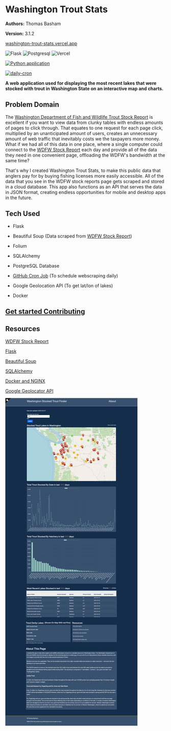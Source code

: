 # Washington Trout Stats

**Authors:** Thomas Basham

**Version:** 3.1.2

[washington-trout-stats.vercel.app](https://washington-trout-stats.vercel.app)

![Flask](https://img.shields.io/badge/Flask-23daaf?style=for-the-badge&logo=flask&logoColor=white)
![Postgresql](https://img.shields.io/badge/PostgreSQL-316192?style=for-the-badge&logo=postgresql&logoColor=white)
![Vercel](https://img.shields.io/badge/Vercel-000?style=for-the-badge&logo=Vercel&logoColor=white)

[![Python application](https://github.com/Thomas-Basham/washington-trout-stats/actions/workflows/python-app.yml/badge.svg)](https://github.com/Thomas-Basham/washington-trout-stats/actions/workflows/python-app.yml)

[![daily-cron](https://github.com/Thomas-Basham/washington-trout-stats/actions/workflows/cron.yaml/badge.svg)](https://github.com/Thomas-Basham/washington-trout-stats/actions/workflows/cron.yaml)

**A web application used for displaying the most recent lakes that were stocked with trout in Washington State on an interactive map and charts.**

## Problem Domain

The [Washington Department of Fish and Wildlife Trout Stock Report](https://wdfw.wa.gov/fishing/reports/stocking/trout-plants) is excellent if you want to view data from clunky tables with endless amounts of pages to click through. That equates to one request for each page click, multiplied by an unanticipated amount of users, creates an unnecessary amount of web traffic that inevitably costs we the taxpayers more money. What if we had all of this data in one place, where a single computer could connect to the [WDFW Stock Report](https://wdfw.wa.gov/fishing/reports/stocking/trout-plants) each day and provide all of the data they need in one convenient page, offloading the WDFW's bandwidth at the same time?

That's why I created Washington Trout Stats, to make this public data that anglers pay for by buying fishing licenses more easily accessible. All of the data that you see in the WDFW stock reports page gets scraped and stored in a cloud database. This app also functions as an API that serves the data in JSON format, creating endless opportunities for mobile and desktop apps in the future.

## Tech Used

- Flask

- Beautiful Soup (Data scraped from [WDFW Stock Report](https://wdfw.wa.gov/fishing/reports/stocking/trout-plants))

- Folium

- SQLAlchemy

- PostgreSQL Database

- [GitHub Cron Job](https://github.com/Thomas-Basham/washington-trout-stats/actions/workflows/cron.yaml) (To schedule webscraping daily)

- Google Geolocation API (To get lat/lon of lakes)

- Docker

## [Get started Contributing](./CONTRIBUTING.md)

## Resources

[WDFW Stock Report](https://wdfw.wa.gov/fishing/reports/stocking/trout-plants)

[Flask](https://flask.palletsprojects.com/)

[Beautiful Soup](https://www.crummy.com/software/BeautifulSoup/bs4/doc/)

[SQLAlchemy](https://flask-sqlalchemy.palletsprojects.com/en/2.x/quickstart/)

[Docker and NGINX](https://github.com/docker/awesome-compose/tree/master/nginx-wsgi-flask)

[Google Geolocator API](https://developers.google.com/maps/documentation/geolocation/overview)

![Washington Trout Stats Screenshot](screenshot.webp)
